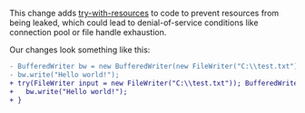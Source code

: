 This change adds [try-with-resources](https://docs.oracle.com/javase/tutorial/essential/exceptions/tryResourceClose.html) to code to prevent resources from being leaked, which could lead to denial-of-service conditions like connection pool or file handle exhaustion.

Our changes look something like this:

```diff
- BufferedWriter bw = new BufferedWriter(new FileWriter("C:\\test.txt"));
- bw.write("Hello world!");
+ try(FileWriter input = new FileWriter("C:\\test.txt")); BufferedWriter bw = new BufferedWriter(input)){ 
+   bw.write("Hello world!");
+ }
```
